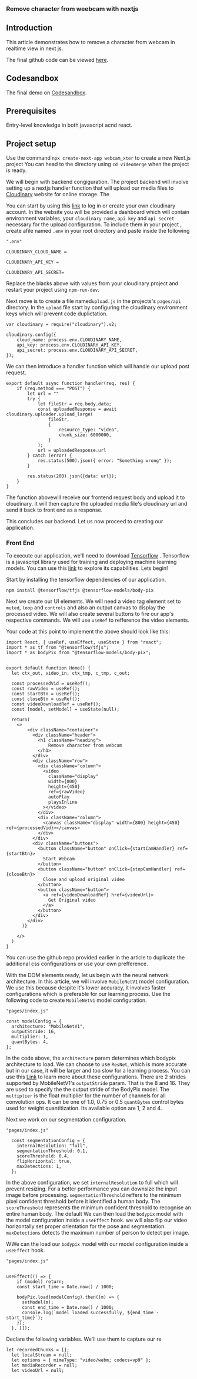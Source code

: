 ### Remove character from weebcam with nextjs


## Introduction

This article demonstrates how to remove a character from webcam in realtime view in next js.



The final github code can be viewed [here](/).


## Codesandbox

The final demo on [Codesandbox](/).

<CodeSandbox
title="webcam-character-remover"
id=" "
/>

## Prerequisites

Entry-level knowledge in both javascript acnd react.

## Project setup

Use the command `npx create-next-app webcam_xter` to create a new Next.js project
You can head to the directory using `cd videomerge` when the project is ready.

We will begin with backend congiguration. The project backend will involve setting up a nextjs handler function that will upload our media files to [Cloudinary](https://cloudinary.com/?ap=em) website for online storage. The

You can start by using this [link](https://cloudinary.com/console) to log in  or create your own cloudinary account. In the website you will be provided a dashboard which will contain environment variables, your `cloudinary name`, `api key` and `api secret` necessary for the upload configuration. To include them in your project , create afile named `.env` in your root directory and paste inside the following

```
".env"

CLOUDINARY_CLOUD_NAME =

CLOUDINARY_API_KEY =

CLOUDINARY_API_SECRET=
```

Replace the blacks above with values from your cloudinary project and restart your project using `npm-run-dev`.

Next move is to create a file named`upload.js` in the projects's `pages/api` directory.
In the `upload` file start by configuring the cloudinary environment keys which will prevent code duplictation.


```
var cloudinary = require("cloudinary").v2;

cloudinary.config({
    cloud_name: process.env.CLOUDINARY_NAME,
    api_key: process.env.CLOUDINARY_API_KEY,
    api_secret: process.env.CLOUDINARY_API_SECRET,
});
```
We can then introduce a handler function which will handle our upload post request.

```
export default async function handler(req, res) {
    if (req.method === "POST") {
        let url = ""
        try {
            let fileStr = req.body.data;
            const uploadedResponse = await cloudinary.uploader.upload_large(
                fileStr,
                {
                    resource_type: "video",
                    chunk_size: 6000000,
                }
            );
            url = uploadedResponse.url
        } catch (error) {
            res.status(500).json({ error: "Something wrong" });
        }

        res.status(200).json({data: url});
    }
}
```

The function abovewill receive our frontend request body and upload it to cloudinary. It will then capture the uploaded media file's cloudinary url and send it back to front end as a response.

This concludes our backend. Let us now proceed to creating our application.

### Front End
To execute our application, we'll need to download  [Tensorflow](https://www.tensorflow.org/js/) .
Tensorflow is a javascript library used for training and deploying machine learning models. You can use this  [link](https://www.tensorflow.org/js/)  to explore its capabilities. Lets begin!


Start by installing the tensorflow dependencies of our application. 

`npm install @tensorflow/tfjs @tensorflow-models/body-pix`

Next we create our UI elements. We will need a video tag element set to `muted`, `loop` and `controls` and also an output canvas to display the processed video. We will also create several buttons to fire our app's respective commands. We will use `useRef` to refference the video elements.

Your code at this point to implement the above should look like this:

```
import React, { useRef, useEffect, useState } from "react";
import * as tf from "@tensorflow/tfjs";
import * as bodyPix from "@tensorflow-models/body-pix";


export default function Home() {
  let ctx_out, video_in, ctx_tmp, c_tmp, c_out;

  const processedVid = useRef();
  const rawVideo = useRef();
  const startBtn = useRef();
  const closeBtn = useRef();
  const videoDownloadRef = useRef();
  const [model, setModel] = useState(null);

  return(
    <>
        <div className="container">
          <div className="header">
            <h1 className="heading">
                Remove character from webcam
            </h1>
          </div>
          <div className="row">
            <div className="column">
              <video
                className="display"
                width={800}
                height={450}
                ref={rawVideo}
                autoPlay
                playsInline
              ></video>
            </div>
            <div className="column">
              <canvas className="display" width={800} height={450} ref={processedVid}></canvas>
            </div>
          </div>
          <div className="buttons">
            <button className="button" onClick={startCamHandler} ref={startBtn}>
              Start Webcam
            </button>
            <button className="button" onClick={stopCamHandler} ref={closeBtn}>
              Close and upload original video
            </button>
            <button className="button">
              <a ref={videoDownloadRef} href={videoUrl}>
                Get Original video
              </a>
            </button>
          </div>
        </div>
      )}
 
    </>
  )
}
```
You can use the github repo provided earlier in the article to duplicate the additional css configurations or use your own prefference.

With the DOM elements ready, let us begin with the neural network architecture. In this article, we will involve `MobileNetV1` model configuration. We use this because despite it's lower accuracy, it involves faster configurations which is preferable for our learning process. Use the following code to create `MobileNetV1` model configuration. 

```
"pages/index.js"

const modelConfig = {
  architecture: "MobileNetV1",
  outputStride: 16,
  multiplier: 1,
  quantBytes: 4,
};

```
In the code above, the `architecture` param determines which bodypix architecture to load. We can choose to use `ResNet`, which is more accurate but in our case, it will be larger and too slow for a learning process. You can use this  [Link](https://github.com/tensorflow/tfjs-models/tree/master/body-pix) to learn more about these configurations.
There are 2 strides supported by MobileNetV1's  `outputStride` param. That is the 8 and 16. They are used to specify the the output stride of the BodyPix model.
The `multiplier` is the float multiplier for the number of channels for all convolution ops. It can be one of 1.0, 0.75 or 0.5
`quantBytes` control bytes used for weight quantitization. Its available option are 1, 2 and 4.

Next we work on our segmentation configuration. 
```
"pages/index.js"

  const segmentationConfig = {
    internalResolution: "full",
    segmentationThreshold: 0.1,
    scoreThreshold: 0.4,
    flipHorizontal: true,
    maxDetections: 1,
  };

```
In the above configuration, we set `internalResolution` to full which will prevent resizing. For a better performance you can downsize the input image before processing.
`segmentationThreshold` reffers to the minimum pixel confident threshold before it identified a human body. 
The `scoreThreshold` represents the minimum confident threshold to recognise an entire human body. The default
We can then load the `bodypix` model with the model configuration inside a `useEffect` hook.
we will also flip our video horizontally set proper orientation for the pose and segmentation.
`maxDetections` detects the maximum number of person to detect per image.


WWe can the load our `bodypix` model with our model configuration inside a `useEffect` hook.

```
"pages/index.js"


useEffect(() => {
    if (model) return;
    const start_time = Date.now() / 1000;

    bodyPix.load(modelConfig).then((m) => {
      setModel(m);
      const end_time = Date.now() / 1000;
      console.log(`model loaded successfully, ${end_time - start_time}`);
    });
  }, []);

```

Declare the following variables. We'll use them to capture our re
```
let recordedChunks = [];
  let localStream = null;
  let options = { mimeType: "video/webm; codecs=vp9" };
  let mediaRecorder = null;
  let videoUrl = null;
``` 